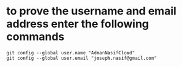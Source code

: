 # to prove the username and email address enter the following commands 
```
git config --global user.name "AdnanNasifCloud"
git config --global user.email "joseph.nasif@gmail.com"
```